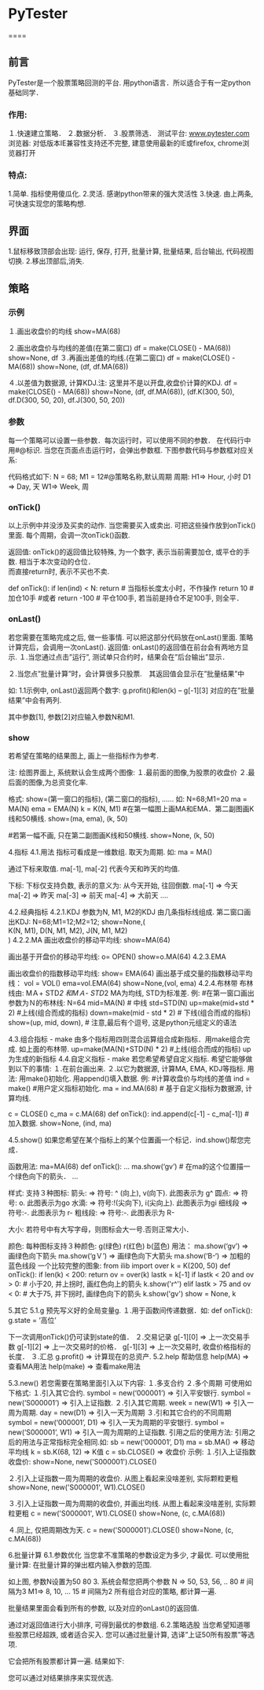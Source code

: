 # PyTester


====
## 前言

PyTester是一个股票策略回测的平台.
用python语言．所以适合于有一定python基础同学．
### 作用:
１.快速建立策略．
２.数据分析．
３.股票筛选．
测试平台: www.pytester.com
浏览器: 对低版本IE兼容性支持还不完整, 建意使用最新的IE或firefox, chrome浏览器打开

### 特点:
1.简单. 指标使用傻瓜化.
2.灵活. 感谢python带来的强大灵活性
3.快速. 由上两条, 可快速实现您的策略构想.
## 界面


1.鼠标移致顶部会出现:
    运行, 保存, 打开, 批量计算, 批量结果, 后台输出, 代码视图切换.
2.移出顶部后,消失.


## 策略
### 示例
１.画出收盘价的均线
show=MA(68)

２.画出收盘价与均线的差值(在第二窗口)
df = make(CLOSE() - MA(68))
show=None, df
３.再画出差值的均线.(在第二窗口)
df = make(CLOSE() - MA(68))
show=None, (df, df.MA(68))

４.以差值为数据源, 计算KDJ.注: 这里并不是以开盘,收盘价计算的KDJ.
df = make(CLOSE() - MA(68))
show=None, (df, df.MA(68)), (df.K(300, 50), df.D(300, 50, 20), df.J(300, 50, 20))
### 参数
每一个策略可以设置一些参数．每次运行时，可以使用不同的参数．
在代码行中用#@标识.
当您在页面点击运行时，会弹出参数框.
下图参数代码与参数框对应关系:

代码格式如下:
N = 68; M1 = 12#@策略名称,默认周期
周期:
    H1=> Hour, 小时
D1 => Day, 天
    W1=> Week, 周

### onTick() 
以上示例中并没涉及买卖的动作. 
当您需要买入或卖出. 可把这些操作放到onTick()里面.
每个周期，会调一次onTick()函数.

返回值:
        onTick()的返回值比较特殊, 为一个数字, 表示当前需要加仓, 或平仓的手数.
相当于本次变动的仓位．        
而直接return时, 表示不买也不卖.

def onTick():
    if len(ind) < N: return # 当指标长度太小时，不作操作
    return 10   # 加仓10手
#或者
    return -100 # 平仓100手, 若当前是持仓不足100手, 则全平．
### onLast()
若您需要在策略完成之后, 做一些事情. 可以把这部分代码放在onLast()里面.
策略计算完后，会调用一次onLast().
返回值:
onLast()的返回值在前台会有两地方显示.
１.当您通过点击”运行”, 测试单只合约时，结果会在”后台输出”显示．

２.当您点”批量计算”时，会计算很多只股票.　其返回值会显示在”批量结果”中

如:
1.1示例中, onLast()返回两个数字: g.profit()和len(k) – g[-1][3]
对应的在”批量结果”中会有两列.

其中参数[1], 参数[2]对应输入参数N和M1.

### show
若希望在策略的结果图上, 画上一些指标作为参考.

注:
绘图界面上, 系统默认会生成两个图像:
１.最前面的图像,为股票的收盘价
２.最后面的图像,为总资变化率.

格式:
show=(第一窗口的指标), (第二窗口的指标), ……
如:
N=68;M1=20
ma   = MA(N)
ema = EMA(N)
k      = K(N, M1)
#在第一幅图上画MA和EMA．第二副图画K线和50横线.
show=(ma, ema), (k, 50)

#若第一幅不画, 只在第二副图画K线和50横线.
show=None, (k, 50)


4.指标
4.1.用法
指标可看成是一维数组.
取天为周期.
如:
 ma = MA()

通过下标来取值.  ma[-1], ma[-2] 代表今天和昨天的均值.

下标:
    下标仅支持负数, 表示的意义为: 从今天开始, 往回倒数.
    ma[-1]      => 今天
    ma[-2]      => 昨天
    ma[-3]      => 前天
    ma[-4]      => 大前天
….

4.2.经典指标
4.2.1.KDJ
参数为N, M1, M2的KDJ 由几条指标线组成.
第二窗口画出KDJ:
N=68;M1=12;M2=12;
show=None,(\
K(N, M1),
        D(N, M1, M2),
        J(N, M1, M2) \
    )
4.2.2.MA
画出收盘价的移动平均线:
show=MA(64)

画出基于开盘价的移动平均线:
o= OPEN()
show=o.MA(64)
4.2.3.EMA

画出收盘价的指数移动平均线:
show= EMA(64)
画出基于成交量的指数移动平均线：
vol = VOL()
ema=vol.EMA(64)
show=None,(vol, ema)
4.2.4.布林带
布林线由: MＡ+ STD*2 和MＡ- STD*2
MA为均线, STD为标准差.
例:
#在第一窗口画出参数为Ｎ的布林线:
N=64
mid=MA(N)                   # 中线
std=STD(N)
up=make(mid+std * 2)    #上线(组合而成的指标)
down=make(mid - std * 2)        # 下线(组合而成的指标)
show=(up, mid, down),          # 注意,最后有个逗号, 这是python元组定义的语法

4.3.组合指标 - make
由多个指标用四则混合运算组合成新指标．用make组合完成.
如上面的布林带.
up=make(MA(N)+STD(N) * 2)    #上线(组合而成的指标)
up为生成的新指标
4.4.自定义指标 - make
若您希望希望自定义指标.  希望它能够做到以下的事情:
１.在前台画出来.
２.以它为数据源, 计算MA, EMA, KDJ等指标.
用法:
用make()初始化. 用append()填入数据.
例:
#计算收盘价与均线的差值
ind  = make()       #用户定义指标初始化.
ma = ind.MA(68) # 基于自定义指标为数据源, 计算均线.

c = CLOSE()
c_ma = c.MA(68)
def onTick():
    ind.append(c[-1] - c_ma[-1])    # 加入数据.
show=None, (ind, ma)

4.5.show()
如果您希望在某个指标上的某个位置画一个标记．ind.show()帮您完成．

函数用法:
ma=MA(68)
def onTick():
    …
    ma.show(‘gv’)    # 在ma的这个位置描一个绿色向下的箭头．
    …

样式:
支持３种图标:
    箭头:  => 符号: ^ (向上), v(向下). 此图表示为 g^
    圆点:  => 符号: o. 此图表示为go
    水滴:  => 符号:!(尖向下), i(尖向上). 此图表示为gi
    细线段           => 符号:-. 此图表示为 r-
粗线段:              => 符号:-. 此图表示为 R-

大小:
    若符号中有大写字母，则图标会大一号.否则正常大小．

颜色:
    每种图标支持３种颜色:
        g(绿色)
        r(红色)
        b(蓝色)
用法：
ma.show(‘gv’)  => 画绿色向下箭头
ma.show(‘gＶ’)  => 画绿色向下大箭头
ma.show(‘B-‘)   => 加粗的蓝色线段
一个比较完整的图象:
from  ilib import over
k = K(200, 50)
def onTick():
    if len(k) < 200: return
    ov = over(k)
    lastk = k[-1]
    if lastk < 20 and ov > 0:    # 小于20, 并上拐时, 画红色向上的箭头
        k.show('r^')
    elif lastk > 75 and ov < 0: # 大于75, 并下拐时, 画绿色向下的箭头
        k.show('gv')
show = None, k



5.其它
5.1.g
预先写义好的全局变量g.
１.用于函数间传递数据．如:
def onTick():
        g.state = ‘高位’

下一次调用onTick()仍可读到state的值．
２.交易记录
g[-1][0]    => 上一次交易手数
g[-1][2]    => 上一次交易时的价格．
g[-1][3]    => 上一次交易时, 收盘价格指标的长度．
３.汇总
g.profit()  => 计算现在的总资产.
5.2.help
帮助信息
help(MA)    => 查看MA用法
help(make)  => 查看make用法

5.3.new()
若您需要在策略里面引入以下内容:
１.多支合约
２.多个周期
可使用如下格式:
１.引入其它合约.
symbol = new(‘000001’)  => 引入平安银行.
symbol = new(‘S000001’)     => 引入上证指数.
２.引入其它周期.
week = new(W1)      => 引入一周为周期.
day  = new(D1)      => 引入一天为周期
３.引和其它合约的不同周期
symbol = new(‘000001’, D1)      => 引入一天为周期的平安银行.
symbol = new(‘S000001’, W1)     => 引入一周为周期的上证指数.
引用之后的使用方法:
    引用之后的用法与正常指标完全相同.如:
sb = new(‘000001’, D1)
ma = sb.MA()            => 移动平均线
k   = sb.K(68, 12)      => K值
c   = sb.CLOSE()        => 收盘价
示例:
１.引入上证指数收盘价:
show=None, new('S000001').CLOSE()

２.引入上证指数一周为周期的收盘价. 从图上看起来没啥差别, 实际颗粒更粗
show=None, new('S000001', W1).CLOSE()

３.引入上证指数一周为周期的收盘价, 并画出均线. 从图上看起来没啥差别, 实际颗粒更粗
c = new('S000001', W1).CLOSE()
show=None, (c, c.MA(68))

４.同上, 仅把周期改为天.
c = new('S000001').CLOSE()
show=None, (c, c.MA(68))



6.批量计算
6.1.参数优化
当您拿不准策略的参数设定为多少, 才最优.
可以使用批量计算:
在批量计算的弹出框内输入参数的范围.


如上图, 参数N设置为50 80 3. 
系统会帮您把两个参数
N  => 50, 53, 56, .. 80    # 间隔为3
M1=> 8, 10, … 15    # 间隔为2
所有组合对应的策略, 都计算一遍.

批量结果里面会看到所有的参数, 以及对应的onLast()的返回值.


通过对返回值进行大小排序, 可得到最优的参数组.
6.2.策略选股
当您希望知道哪些股票已经超跌, 或者适合买入.
您可以通过批量计算, 选译”上证50所有股票”等选项.




它会把所有股票都计算一遍.
结果如下:


您可以通过对结果排序来实现优选.
